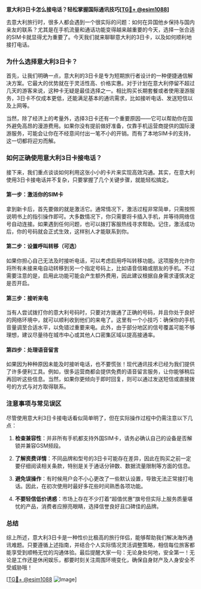 **意大利3日卡怎么接电话？轻松掌握国际通讯技巧[[TG💪+ @esim1088](https://t.me/s/esim1088)]**

去意大利旅行时，很多人都会遇到一个很实际的问题：如何在异国他乡保持与国内亲友的联系？尤其是在手机流量和通话功能变得越来越重要的今天，选择一张合适的SIM卡就显得尤为重要了。今天我们就来聊聊意大利的3日卡，以及如何顺利地接打电话。

### 为什么选择意大利3日卡？

首先，让我们明确一点，意大利的3日卡是专为短期旅行者设计的一种便捷通信解决方案。它最大的优势就在于灵活性高、价格实惠。对于计划在意大利停留不超过几天的游客来说，这种卡无疑是最佳选择之一。相比购买长期套餐或者使用漫游服务，3日卡不仅成本更低，还能满足基本的通讯需求，比如接听电话、发送短信以及上网等。

当然，除了经济上的考量外，选择3日卡还有一个重要原因——它可以帮助你在国外避免高昂的漫游费用。如果你没有提前做好准备，仅靠手机运营商提供的国际漫游服务，可能会让你在不经意间付出一笔不小的开销。而有了本地SIM卡的支持，这一切都将迎刃而解。

### 如何正确使用意大利3日卡接电话？

接下来，我们重点谈谈如何利用这张小小的卡片来实现高效沟通。其实，在意大利使用3日卡接电话并不复杂，只要掌握了几个关键步骤，就能轻松搞定。

#### 第一步：激活你的SIM卡

拿到新卡后，首先要做的就是激活它。通常情况下，激活过程非常简单，只需按照说明书上的指引操作即可。大多数情况下，你只需要将卡插入手机，并等待网络信号自动连接。如果遇到任何问题，也可以拨打客服热线寻求帮助。记住，激活成功后，你的号码就会正式生效，这样别人才能联系到你。

#### 第二步：设置呼叫转移（可选）

如果你担心自己无法及时接听电话，可以考虑启用呼叫转移功能。这项服务允许你将所有未接来电自动转移到另一个指定号码上，比如语音信箱或朋友的手机。不过需要注意的是，启用此功能可能会产生额外费用，因此建议根据自身需求谨慎决定是否开启。

#### 第三步：接听来电

当有人尝试拨打你的意大利号码时，只要对方拨通了正确的号码，并且你处于良好的网络环境中，就可以顺利收到他们的来电了。这里有一个小技巧：确保你的手机音量调至合适水平，以免错过重要来电。此外，由于部分地区的信号覆盖可能不够理想，建议尽量待在城市中心或其他人口密集区域以提高接通率。

#### 第四步：处理语音留言

如果因为种种原因未能及时接听电话，也不要慌张！现代通讯技术已经为我们提供了许多便利工具。例如，很多运营商都会提供免费的语音留言服务，让你能够稍后再回听这些信息。当然，如果你更倾向于即时回复，则可以通过发送短信或直接拨号的方式与对方取得联系。

### 注意事项与常见误区

尽管使用意大利3日卡接电话看似简单明了，但在实际操作过程中仍需注意以下几点：

1. **检查兼容性**：并非所有手机都支持外国SIM卡，请务必确认自己的设备是否解锁并兼容GSM频段。
   
2. **了解资费详情**：不同品牌和型号的3日卡可能存在差异，因此在购买之前一定要仔细阅读相关条款，特别是关于通话分钟数、数据流量限制等方面的信息。

3. **避免误操作**：有时候用户会不小心更改了一些默认设置，导致无法正常接打电话。因此，在初次使用时最好多花些时间熟悉各项功能。

4. **不要轻信低价诱惑**：市场上存在不少打着“超值优惠”旗号但实际上服务质量堪忧的产品，消费者应擦亮眼睛，选择信誉良好且口碑佳的品牌。

### 总结

综上所述，意大利3日卡是一种性价比极高的旅行伴侣，能够帮助我们解决海外通讯难题。只要遵循上述指南，并结合个人实际情况灵活调整策略，相信每位旅客都能享受到顺畅无忧的沟通体验。最后提醒大家一句：无论身处何地，安全第一！无论是工作还是休闲娱乐，都要时刻关注周围环境变化，确保自身财产及人身安全不受威胁哦！

[[TG💪+ @esim1088](https://t.me/s/esim1088) ![Image](https://i.postimg.cc/4NQfJmqS/Snipaste-2025-05-13-00-14-12.png)]